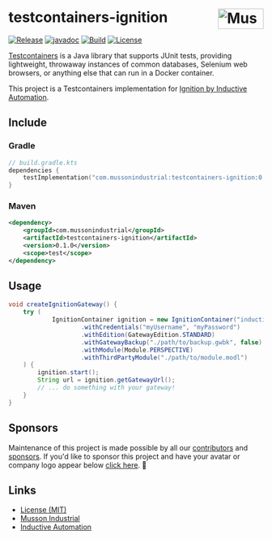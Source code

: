# testcontainers-ignition [<img src="https://cdn.mussonindustrial.com/files/public/images/emblem.svg" alt="Musson Industrial Logo" width="90" height="40" align="right">][testcontainers-ignition]

[![Release](https://img.shields.io/maven-central/v/com.mussonindustrial/testcontainers-ignition)](https://central.sonatype.com/artifact/com.mussonindustrial/testcontainers-ignition)
[![javadoc](https://javadoc.io/badge2/com.mussonindustrial/testcontainers-ignition/javadoc.svg)](https://javadoc.io/doc/com.mussonindustrial/testcontainers-ignition)
[![Build](https://github.com/mussonindustrial/testcontainers-ignition/actions/workflows/build.yml/badge.svg)](https://github.com/mussonindustrial/testcontainers-ignition/actions/workflows/build.yml)
[![License](https://img.shields.io/badge/License-MIT-yellow.svg)](https://github.com/mussonindustrial/embr/blob/main/LICENSE)

[Testcontainers] is a Java library that supports JUnit tests, providing lightweight, throwaway instances of common databases, Selenium web browsers, or anything else that can run in a Docker container.

This project is a Testcontainers implementation for [Ignition by Inductive Automation](https://inductiveautomation.com/).



## Include

### Gradle
```kotlin
// build.gradle.kts
dependencies {
    testImplementation("com.mussonindustrial:testcontainers-ignition:0.1.0")
}
```

### Maven
```xml
<dependency>
    <groupId>com.mussonindustrial</groupId>
    <artifactId>testcontainers-ignition</artifactId>
    <version>0.1.0</version>
    <scope>test</scope>
</dependency>
```

## Usage
```java
void createIgnitionGateway() {
    try (
            IgnitionContainer ignition = new IgnitionContainer("inductiveautomation/ignition:8.1.33")
                    .withCredentials("myUsername", "myPassword")
                    .withEdition(GatewayEdition.STANDARD)
                    .withGatewayBackup("./path/to/backup.gwbk", false)
                    .withModule(Module.PERSPECTIVE)
                    .withThirdPartyModule("./path/to/module.modl")
    ) {
        ignition.start();
        String url = ignition.getGatewayUrl();
        // ... do something with your gateway!
    }
}
```

## Sponsors
Maintenance of this project is made possible by all our [contributors] and [sponsors].
If you'd like to sponsor this project and have your avatar or company logo appear below [click here](https://github.com/sponsors/mussonindustrial). 💖

## Links

-   [License (MIT)](LICENSE)
-   [Musson Industrial](https://mussonindustrial.com/)
-   [Inductive Automation](https://inductiveautomation.com/)

[testcontainers-ignition]: https://github.com/mussonindustrial/testcontainers-ignition/
[testcontainers]: https://java.testcontainers.org/
[contributors]: https://github.com/mussonindustrial/embr/graphs/contributors
[sponsors]: https://github.com/sponsors/mussonindustrial
